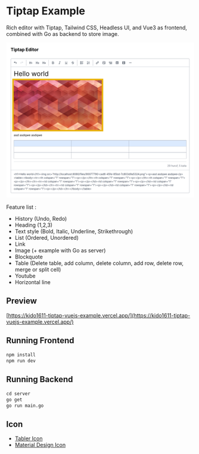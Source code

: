# Tiptap Example

Rich editor with Tiptap, Tailwind CSS, Headless UI, and Vue3 as frontend, combined with Go as backend to store image.

![example](/images/example.png)

Feature list :
- History (Undo, Redo)
- Heading (1,2,3)
- Text style (Bold, Italic, Underline, Strikethrough)
- List (Ordered, Unordered)
- Link
- Image (+ example with Go as server)
- Blockquote
- Table (Delete table, add column, delete column, add row, delete row, merge or split cell)
- Youtube
- Horizontal line

## Preview
[https://kido1611-tiptap-vuejs-example.vercel.app/](https://kido1611-tiptap-vuejs-example.vercel.app/)

## Running Frontend
```shell
npm install
npm run dev
```

## Running Backend
```shell
cd server
go get
go run main.go
```

## Icon
- [Tabler Icon](https://tabler-icons.io/)
- [Material Design Icon](https://materialdesignicons.com/)
